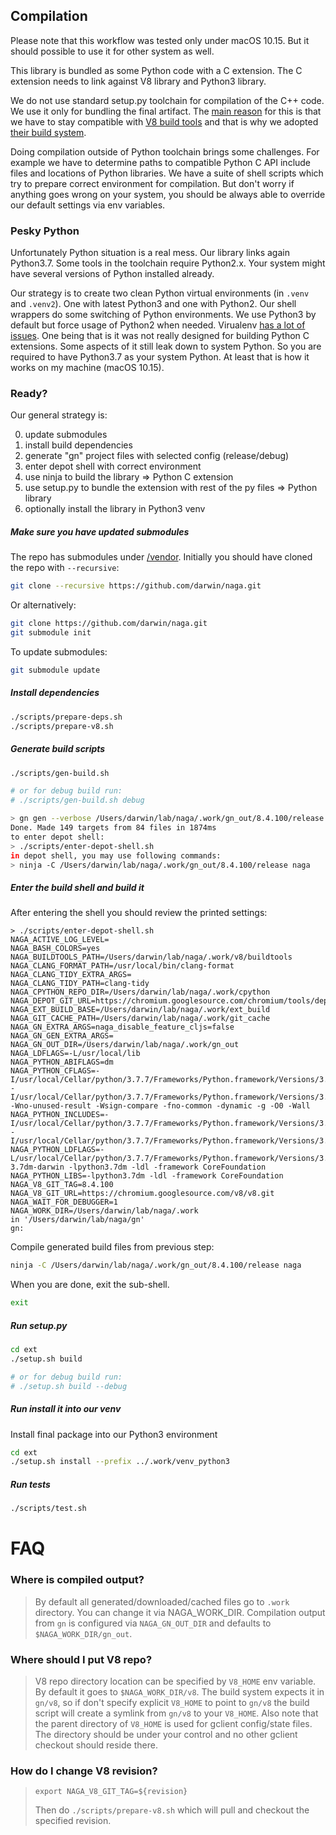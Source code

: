 ## Compilation

Please note that this workflow was tested only under macOS 10.15. 
But it should possible to use it for other system as well.

This library is bundled as some Python code with a C extension. 
The C extension needs to link against V8 library and Python3 library.

We do not use standard setup.py toolchain for compilation of the C++ code. 
We use it only for bundling the final artifact.
The [main reason](https://github.com/area1/stpyv8/issues/9) for this is that we 
have to stay compatible with [V8 build tools](https://v8.dev/docs/build) and
that is why we adopted [their build system](https://gn.googlesource.com/gn/+/master/docs/reference.md).

Doing compilation outside of Python toolchain brings some challenges.
For example we have to determine paths to compatible Python C API include files and locations of Python libraries.
We have a suite of shell scripts which try to prepare correct environment for compilation.
But don't worry if anything goes wrong on your system, you should be always able to override 
our default settings via env variables. 

### Pesky Python

Unfortunately Python situation is a real mess.
Our library links again Python3.7. Some tools in the toolchain require Python2.x.
Your system might have several versions of Python installed already.
  
Our strategy is to create two clean Python virtual environments (in `.venv` and `.venv2`). 
One with latest Python3 and one with Python2. Our shell wrappers do some switching of Python environments.
We use Python3 by default but force usage of Python2 when needed.
Virualenv [has a lot of issues](https://datagrok.org/python/activate). 
One being that is it was not really designed for building Python C extensions.
Some aspects of it still leak down to system Python. So you are required to have Python3.7 as your system Python.
At least that is how it works on my machine (macOS 10.15).

### Ready?

Our general strategy is:

0. update submodules
1. install build dependencies
2. generate "gn" project files with selected config (release/debug)
3. enter depot shell with correct environment
4. use ninja to build the library => Python C extension
5. use setup.py to bundle the extension with rest of the py files => Python library
6. optionally install the library in Python3 venv

##### Make sure you have updated submodules

The repo has submodules under [/vendor](../vendor). Initially you should have cloned the repo with `--recursive`:
```bash
git clone --recursive https://github.com/darwin/naga.git
```

Or alternatively:
```bash
git clone https://github.com/darwin/naga.git
git submodule init
```

To update submodules:
```bash
git submodule update
```

##### Install dependencies

```bash
./scripts/prepare-deps.sh
./scripts/prepare-v8.sh
```

##### Generate build scripts

```bash
./scripts/gen-build.sh

# or for debug build run:
# ./scripts/gen-build.sh debug
```

```bash
> gn gen --verbose /Users/darwin/lab/naga/.work/gn_out/8.4.100/release --args=import("//args/release.gn") naga_disable_feature_cljs=false
Done. Made 149 targets from 84 files in 1874ms
to enter depot shell:
> ./scripts/enter-depot-shell.sh
in depot shell, you may use following commands:
> ninja -C /Users/darwin/lab/naga/.work/gn_out/8.4.100/release naga
```

##### Enter the build shell and build it

After entering the shell you should review the printed settings:

```
> ./scripts/enter-depot-shell.sh
NAGA_ACTIVE_LOG_LEVEL=
NAGA_BASH_COLORS=yes
NAGA_BUILDTOOLS_PATH=/Users/darwin/lab/naga/.work/v8/buildtools
NAGA_CLANG_FORMAT_PATH=/usr/local/bin/clang-format
NAGA_CLANG_TIDY_EXTRA_ARGS=
NAGA_CLANG_TIDY_PATH=clang-tidy
NAGA_CPYTHON_REPO_DIR=/Users/darwin/lab/naga/.work/cpython
NAGA_DEPOT_GIT_URL=https://chromium.googlesource.com/chromium/tools/depot_tools.git
NAGA_EXT_BUILD_BASE=/Users/darwin/lab/naga/.work/ext_build
NAGA_GIT_CACHE_PATH=/Users/darwin/lab/naga/.work/git_cache
NAGA_GN_EXTRA_ARGS=naga_disable_feature_cljs=false
NAGA_GN_GEN_EXTRA_ARGS=
NAGA_GN_OUT_DIR=/Users/darwin/lab/naga/.work/gn_out
NAGA_LDFLAGS=-L/usr/local/lib
NAGA_PYTHON_ABIFLAGS=dm
NAGA_PYTHON_CFLAGS=-I/usr/local/Cellar/python/3.7.7/Frameworks/Python.framework/Versions/3.7/include/python3.7dm -I/usr/local/Cellar/python/3.7.7/Frameworks/Python.framework/Versions/3.7/include/python3.7dm -Wno-unused-result -Wsign-compare -fno-common -dynamic -g -O0 -Wall
NAGA_PYTHON_INCLUDES=-I/usr/local/Cellar/python/3.7.7/Frameworks/Python.framework/Versions/3.7/include/python3.7dm -I/usr/local/Cellar/python/3.7.7/Frameworks/Python.framework/Versions/3.7/include/python3.7dm
NAGA_PYTHON_LDFLAGS=-L/usr/local/Cellar/python/3.7.7/Frameworks/Python.framework/Versions/3.7/lib/python3.7/config-3.7dm-darwin -lpython3.7dm -ldl -framework CoreFoundation
NAGA_PYTHON_LIBS=-lpython3.7dm -ldl -framework CoreFoundation
NAGA_V8_GIT_TAG=8.4.100
NAGA_V8_GIT_URL=https://chromium.googlesource.com/v8/v8.git
NAGA_WAIT_FOR_DEBUGGER=1
NAGA_WORK_DIR=/Users/darwin/lab/naga/.work
in '/Users/darwin/lab/naga/gn'
gn:
```

Compile generated build files from previous step: 
```bash
ninja -C /Users/darwin/lab/naga/.work/gn_out/8.4.100/release naga
```

When you are done, exit the sub-shell.
```bash
exit
```

##### Run setup.py

```bash
cd ext
./setup.sh build

# or for debug build run:
# ./setup.sh build --debug
```

##### Run install it into our venv

Install final package into our Python3 environment

```bash
cd ext
./setup.sh install --prefix ../.work/venv_python3
```

##### Run tests

```bash
./scripts/test.sh
```

# FAQ

### Where is compiled output?

> By default all generated/downloaded/cached files go to `.work` directory. You can change it via NAGA_WORK_DIR.
> Compilation output from `gn` is configured via `NAGA_GN_OUT_DIR` and defaults to `$NAGA_WORK_DIR/gn_out`. 

### Where should I put V8 repo?

> V8 repo directory location can be specified by `V8_HOME` env variable. By default it goes to `$NAGA_WORK_DIR/v8`.
> The build system expects it in `gn/v8`, so if don't specify explicit `V8_HOME` to point to `gn/v8`
> the build script will create a symlink from `gn/v8` to your `V8_HOME`. 
> Also note that the parent directory of `V8_HOME` is used for gclient config/state files. The directory should
> be under your control and no other gclient checkout should reside there.
 
### How do I change V8 revision?

> `export NAGA_V8_GIT_TAG=${revision}`
>
> Then do `./scripts/prepare-v8.sh` which will pull and checkout the specified revision.